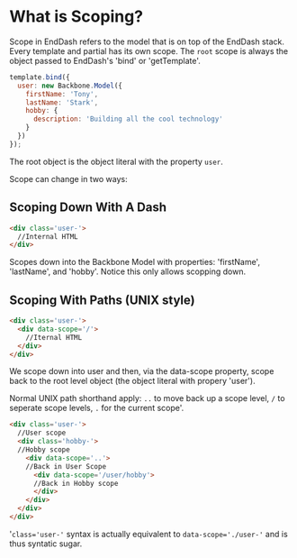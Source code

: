 What is Scoping?
================

Scope in EndDash refers to the model that is on top of the EndDash stack.
Every template and partial has its own scope. The `root` scope is always the object passed
to EndDash's 'bind' or 'getTemplate'.

```js
template.bind({
  user: new Backbone.Model({
    firstName: 'Tony',
    lastName: 'Stark',
    hobby: {
      description: 'Building all the cool technology'
    }
  })
});
```

The root object is the object literal with the property `user`.

Scope can change in two ways:

## Scoping Down With A Dash

```html
<div class='user-'>
  //Internal HTML
</div>
```

Scopes down into the Backbone Model with properties: 'firstName', 'lastName', and 'hobby'.
Notice this only allows scopping down.

## Scoping With Paths (UNIX style)

```html
<div class='user-'>
  <div data-scope='/'>
    //Iternal HTML
  </div>
</div>
```

We scope down into user and then, via the data-scope property, scope back to the root level object
(the object literal with propery 'user').

Normal UNIX path shorthand apply: `..` to move back up a scope level, `/` to seperate scope levels,
`.` for the current scope'.


```html
<div class='user-'>
  //User scope
  <div class='hobby-'>
  //Hobby scope
    <div data-scope='..'>
    //Back in User Scope
      <div data-scope='/user/hobby'>
      //Back in Hobby scope
      </div>
    </div>
  </div>
</div>
```

'`class='user-'` syntax is actually equivalent to `data-scope='./user-'` and is thus syntatic sugar.


